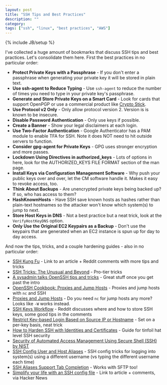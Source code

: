 ```yaml
---
layout: post
title: "SSH Tips and Best Practices"
description: ""
category: 
tags: ["ssh", "linux", "best practices", "AWS"]
---
```

{% include JB/setup %}

I've collected a huge amount of bookmarks that discuss SSH tips and best practices.  Let's consolidate them here.  First the best practices in no particular order:

* **Protect Private Keys with a Passphrase** - If you don't enter a passphrase when generating your private key it will be stored in plain text.
* **Use ssh-agent to Reduce Typing** - Use ``ssh-agent`` to reduce the number of times you need to type in your private key's passphrase.
* **Generate and Store Private Keys on a Smart Card** - Look for cards that support OpenPGP or use a commercial product like [Crypto Stick](https://www.crypto-stick.com/).
* **Use Protocol v2 Only** - Only allow protocol version 2.  Version is is known to be insecure.
* **Disable Password Authentication** - Only use keys if possible.
* **Create a Banner** - Show your legal disclaimers at each login.
* **Use Two-Factor Authentication** - Google Authenticator has a PAM module to enable TFA for SSH.  Note it does NOT need to hit outside servers to function.
* **Consider gpg-agent for Private Keys** - GPG uses stronger encryption and more passes.
* **Lockdown Using Directives in authorized_keys** - Lots of options in here, look for the AUTHORIZED_KEYS FILE FORMAT section of the man page.
* **Install Keys via Configuration Management Software** - Why push your public keys over and over, let the CM software handle it.  Makes it easy to revoke access, too.
* **Think About Backups** - Are unencrypted private keys being backed up?  If so, who has access to them?
* **HashKnownHosts** - Have SSH save known hosts as hashes rather than plain-text hostnames so the attacker won't know which system(s) to jump to next.
* **Store Host Keys in DNS** - Not a best practice but a neat trick, look at the ``VerifyHostKeyDNS`` option.
* **Only Use the Original EC2 Keypairs as a Backup** - Don't use the keypairs that are generated when an EC2 instance is spun up for day to day access.

And now the tips, tricks, and a couple hardening guides - also in no particular order:

* [SSH Kung Fu](https://www.reddit.com/r/linux/comments/245jt9/ssh_kung_fu/) - Link to an article + Reddit comments with more tips and tricks
* [SSH Tricks: The Unusual and Beyond](http://www.jedi.be/blog/2010/08/27/ssh-tricks-the-usual-and-beyond/) - Pro-tier tricks
* [A sysadmin talks OpenSSH tips and tricks](http://www.tenshu.net/2012/02/sysadmin-talks-openssh-tips-and-tricks.html) - Great stuff once you get past the intro
* [OpenSSH Cookbook: Proxies and Jump Hosts](https://en.wikibooks.org/wiki/OpenSSH/Cookbook/Proxies_and_Jump_Hosts#ProxyCommand_with_Netcat) - Proxies and jump hosts with ``nc`` and SSH
* [Proxies and Jump Hosts](https://news.ycombinator.com/item?id=7973713) - Do you need ``nc`` for jump hosts any more?  Looks like ``-W`` works instead.
* [SSH Keys Workflow](https://www.reddit.com/r/linuxadmin/comments/2hgizs/ssh_keys_workflow/) - Reddit discusses where and how to store SSH keys, some good tips in the comments
* [Restrict Key-based Login Based on Source IP or Hostname](http://blog.tinned-software.net/restrict-ssh-logins-using-ssh-keys-to-a-particular-ip-address/) - Set on a per-key basis, neat trick
* [How to Harden SSH with Identities and Certificates](https://ef.gy/hardening-ssh) - Guide for tinfoil hat level SSH security
* [Security of Automated Access Management Using Secure Shell (SSH) by NIST](http://csrc.nist.gov/publications/PubsDrafts.html#NIST-IR-7966)
* [SSH Config User and Host Aliases](https://news.ycombinator.com/item?id=7973407) - SSH config tricks for logging into system(s) using a different username (vs typing the different username each time)
* [SSH Aliases Support Tab Completion](https://news.ycombinator.com/item?id=7974665) - Works with SFTP too!
* [Simplify your life with an SSH config file](https://news.ycombinator.com/item?id=4677049) - Link to article + comments, via Hacker News
